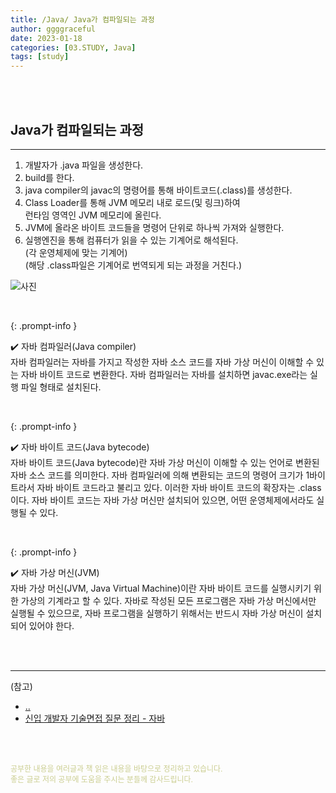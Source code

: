 ```yaml
---
title: /Java/ Java가 컴파일되는 과정
author: ggggraceful
date: 2023-01-18
categories: [03.STUDY, Java]
tags: [study]
---
```


<br/>
<br/>

## Java가 컴파일되는 과정

---

1. 개발자가 .java 파일을 생성한다.
2. build를 한다.
3. java compiler의 javac의 명령어를 통해 바이트코드(.class)를 생성한다.
4. Class Loader를 통해 JVM 메모리 내로 로드(및 링크)하여  
   런타임 영역인 JVM 메모리에 올린다.
6. JVM에 올라온 바이트 코드들을 명령어 단위로 하나씩 가져와 실행한다.  
7. 실행엔진을 통해 컴퓨터가 읽을 수 있는 기계어로 해석된다.  
   (각 운영체제에 맞는 기계어)  
   (해당 .class파일은 기계어로 번역되게 되는 과정을 거친다.)

![사진](https://user-images.githubusercontent.com/109974940/213313682-553dcd7a-56e3-4995-8a94-3483e5be90e0.png)

<br/>

{: .prompt-info }

✔️ 자바 컴파일러(Java compiler)  
자바 컴파일러는 자바를 가지고 작성한 자바 소스 코드를 자바 가상 머신이 이해할 수 있는 자바 바이트 코드로 변환한다.
자바 컴파일러는 자바를 설치하면 javac.exe라는 실행 파일 형태로 설치된다.

<br/>

{: .prompt-info }

✔️ 자바 바이트 코드(Java bytecode)  
자바 바이트 코드(Java bytecode)란 자바 가상 머신이 이해할 수 있는 언어로 변환된 자바 소스 코드를 의미한다.
자바 컴파일러에 의해 변환되는 코드의 명령어 크기가 1바이트라서 자바 바이트 코드라고 불리고 있다.
이러한 자바 바이트 코드의 확장자는 .class이다.
자바 바이트 코드는 자바 가상 머신만 설치되어 있으면, 어떤 운영체제에서라도 실행될 수 있다.

<br/>

{: .prompt-info }

✔️ 자바 가상 머신(JVM)  
자바 가상 머신(JVM, Java Virtual Machine)이란 자바 바이트 코드를 실행시키기 위한 가상의 기계라고 할 수 있다.
자바로 작성된 모든 프로그램은 자바 가상 머신에서만 실행될 수 있으므로, 자바 프로그램을 실행하기 위해서는 반드시 자바 가상 머신이 설치되어 있어야 한다.

<br/>
<br/>

---

(참고)

- [..](https://yang-droid.tistory.com/48)
- [신입 개발자 기술면접 질문 정리 - 자바](https://dev-coco.tistory.com/153)

<br/>
<br/>

<span style="font-size: 12px; color:  #cbce91"> 공부한 내용을 여러글과 책 읽은 내용을 바탕으로 정리하고 있습니다.</span>  
<span style="font-size: 12px; color:  #cbce91"> 좋은 글로 저의 공부에 도움을 주시는 분들께 감사드립니다. </span>

<!--

❤️면접예상질문 ❤️

-->
